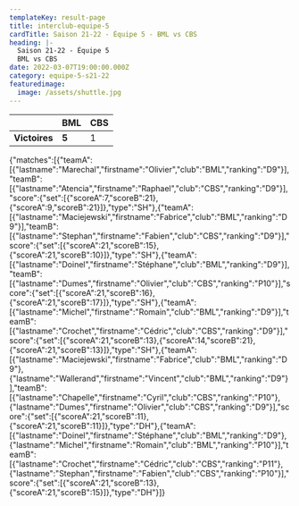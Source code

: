 ```yaml
---
templateKey: result-page
title: interclub-equipe-5
cardTitle: Saison 21-22 - Équipe 5 - BML vs CBS
heading: |-
  Saison 21-22 - Équipe 5
  BML vs CBS
date: 2022-03-07T19:00:00.000Z
category: equipe-5-s21-22
featuredimage:
  image: /assets/shuttle.jpg
---
```

|               | BML   | CBS |
| ------------- | ----- | --- |
| **Victoires** | **5** | 1   |

<scoreboard>{"matches":[{"teamA":[{"lastname":"Marechal","firstname":"Olivier","club":"BML","ranking":"D9"}],"teamB":[{"lastname":"Atencia","firstname":"Raphael","club":"CBS","ranking":"D9"}],"score":{"set":[{"scoreA":7,"scoreB":21},{"scoreA":9,"scoreB":21}]},"type":"SH"},{"teamA":[{"lastname":"Maciejewski","firstname":"Fabrice","club":"BML","ranking":"D9"}],"teamB":[{"lastname":"Stephan","firstname":"Fabien","club":"CBS","ranking":"D9"}],"score":{"set":[{"scoreA":21,"scoreB":15},{"scoreA":21,"scoreB":10}]},"type":"SH"},{"teamA":[{"lastname":"Doinel","firstname":"Stéphane","club":"BML","ranking":"D9"}],"teamB":[{"lastname":"Dumes","firstname":"Olivier","club":"CBS","ranking":"P10"}],"score":{"set":[{"scoreA":21,"scoreB":16},{"scoreA":21,"scoreB":17}]},"type":"SH"},{"teamA":[{"lastname":"Michel","firstname":"Romain","club":"BML","ranking":"D9"}],"teamB":[{"lastname":"Crochet","firstname":"Cédric","club":"CBS","ranking":"D9"}],"score":{"set":[{"scoreA":21,"scoreB":13},{"scoreA":14,"scoreB":21},{"scoreA":21,"scoreB":13}]},"type":"SH"},{"teamA":[{"lastname":"Maciejewski","firstname":"Fabrice","club":"BML","ranking":"D9"},{"lastname":"Wallerand","firstname":"Vincent","club":"BML","ranking":"D9"}],"teamB":[{"lastname":"Chapelle","firstname":"Cyril","club":"CBS","ranking":"P10"},{"lastname":"Dumes","firstname":"Olivier","club":"CBS","ranking":"D9"}],"score":{"set":[{"scoreA":21,"scoreB":11},{"scoreA":21,"scoreB":11}]},"type":"DH"},{"teamA":[{"lastname":"Doinel","firstname":"Stéphane","club":"BML","ranking":"D9"},{"lastname":"Michel","firstname":"Romain","club":"BML","ranking":"P10"}],"teamB":[{"lastname":"Crochet","firstname":"Cédric","club":"CBS","ranking":"P11"},{"lastname":"Stephan","firstname":"Fabien","club":"CBS","ranking":"P10"}],"score":{"set":[{"scoreA":21,"scoreB":13},{"scoreA":21,"scoreB":15}]},"type":"DH"}]}</scoreboard>